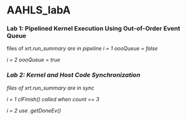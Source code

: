 # AAHLS_labA

### Lab 1: Pipelined Kernel Execution Using Out-of-Order Event Queue
files of xrt<i>.run_summary are in pipeline
i = 1 oooQueue = false
  
i = 2 oooQueue = true
  
### Lab 2: Kernel and Host Code Synchronization
files of xrt<i>.run_summary are in sync
  
i = 1 clFinish() called when count == 3
  
i = 2 use .getDoneEv()
